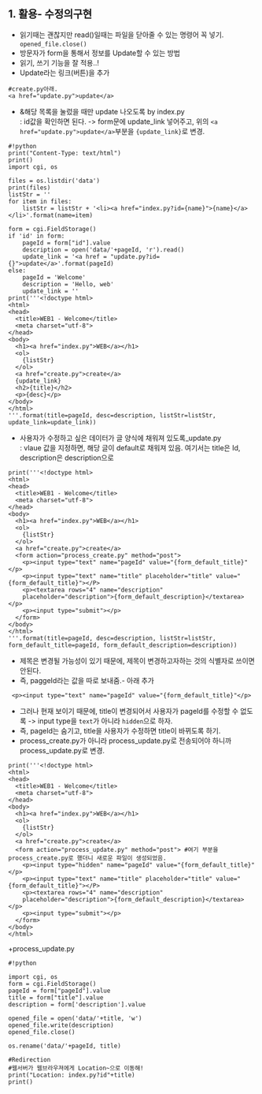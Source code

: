 ## 1. 활용- 수정의구현 <br>
+ 읽기때는 괜찮지만 read()일때는 파일을 닫아줄 수 있는 명령어 꼭 넣기. `opened_file.close()` <br>
+ 방문자가 form을 통해서 정보를 Update할 수 있는 방법 <br>
+ 읽기, 쓰기 기능을 잘 적용..! <br>
+ Update라는 링크(버튼)을 추가
```
#create.py아래.
<a href="update.py">update</a>
```

+ &해당 목록을 눌렀을 때만 update 나오도록 by index.py <br>
: id값을 확인하면 된다. -> form문에 update_link 넣어주고, 위의 `<a href="update.py">update</a>`부분을 `{update_link}`로 변경.<br>
```
#!python
print("Content-Type: text/html")
print()
import cgi, os

files = os.listdir('data')
print(files)
listStr = ''
for item in files:
    listStr = listStr + '<li><a href="index.py?id={name}">{name}</a></li>'.format(name=item)

form = cgi.FieldStorage()
if 'id' in form:
    pageId = form["id"].value
    description = open('data/'+pageId, 'r').read()
    update_link = '<a href = "update.py?id={}">update</a>'.format(pageId)
else:
    pageId = 'Welcome'
    description = 'Hello, web'
    update_link = ''
print('''<!doctype html>
<html>
<head>
  <title>WEB1 - Welcome</title>
  <meta charset="utf-8">
</head>
<body>
  <h1><a href="index.py">WEB</a></h1>
  <ol>
    {listStr}
  </ol>
  <a href="create.py">create</a>
  {update_link}
  <h2>{title}</h2>
  <p>{desc}</p>
</body>
</html>
'''.format(title=pageId, desc=description, listStr=listStr, update_link=update_link))
```
+ 사용자가 수정하고 싶은 데이터가 글 양식에 채워져 있도록_update.py<br>
: vlaue 값을 지정하면, 해당 글이 default로 채워져 있음. 여기서는 title은 Id, description은 description으로 
```
print('''<!doctype html>
<html>
<head>
  <title>WEB1 - Welcome</title>
  <meta charset="utf-8">
</head>
<body>
  <h1><a href="index.py">WEB</a></h1>
  <ol>
    {listStr}
  </ol>
  <a href="create.py">create</a>
  <form action="process_create.py" method="post"> 
    <p><input type="text" name="pageId" value="{form_default_title}"</p>
    <p><input type="text" name="title" placeholder="title" value="{form_default_title}"></P>
    <p><textarea rows="4" name="description"
    placeholder="description">{form_default_description}</textarea></p>
    <p><input type="submit"></p>
  </form>
</body>
</html>
'''.format(title=pageId, desc=description, listStr=listStr, form_default_title=pageId, form_default_description=description))
```
+ 제목은 변경될 가능성이 있기 때문에, 제목이 변경하고자하는 것의 식별자로 쓰이면 안된다. 
+ 즉, paggeId라는 값을 따로 보내줌.- 아래 추가
```
 <p><input type="text" name="pageId" value="{form_default_title}"</p>
```
+ 그러나 현재 보이기 때문에, title이 변경되어서 사용자가 pageId를 수정할 수 없도록 -> input type을 `text`가 아니라 `hidden`으로 하자. <br>
+ 즉, pageId는 숨기고, title을 사용자가 수정하면 title이 바뀌도록 하기. <br>
+ process_create.py가 아니라 process_update.py로 전송되어야 하니까 process_update.py로 변경. <br>
```
print('''<!doctype html>
<html>
<head>
  <title>WEB1 - Welcome</title>
  <meta charset="utf-8">
</head>
<body>
  <h1><a href="index.py">WEB</a></h1>
  <ol>
    {listStr}
  </ol>
  <a href="create.py">create</a>
  <form action="process_update.py" method="post"> #여기 부분을 process_create.py로 했더니 새로운 파일이 생성되었음.
    <p><input type="hidden" name="pageId" value="{form_default_title}"</p>
    <p><input type="text" name="title" placeholder="title" value="{form_default_title}"></P>
    <p><textarea rows="4" name="description"
    placeholder="description">{form_default_description}</textarea></p>
    <p><input type="submit"></p>
  </form>
</body>
</html>
```
+process_update.py
```
#!python

import cgi, os
form = cgi.FieldStorage()
pageId = form["pageId"].value
title = form["title"].value
description = form['description'].value

opened_file = open('data/'+title, 'w')
opened_file.write(description)
opened_file.close()

os.rename('data/'+pageId, title)

#Redirection
#웹서버가 웹브라우져에게 Location~으로 이동해!
print("Location: index.py?id"+title)
print()
```

